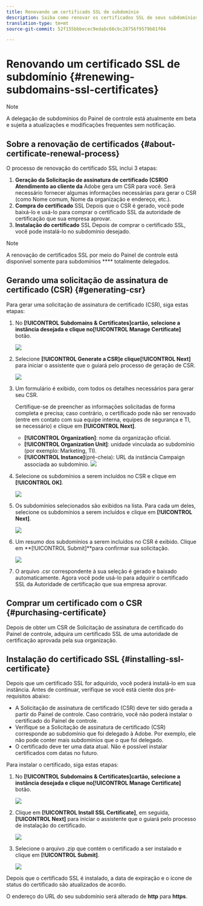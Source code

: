 ```yaml
---
title: Renovando um certificado SSL de subdomínio
description: Saiba como renovar os certificados SSL de seus subdomínios
translation-type: tm+mt
source-git-commit: 52f155bbbecec9edabc66cbc28756f9579b81f04

---
```



# Renovando um certificado SSL de subdomínio {#renewing-subdomains-ssl-certificates}

>[!NOTE]
>
>A delegação de subdomínios do Painel de controle está atualmente em beta e sujeita a atualizações e modificações frequentes sem notificação.

## Sobre a renovação de certificados {#about-certificate-renewal-process}

O processo de renovação do certificado SSL inclui 3 etapas:

1. **Geração da Solicitação de assinatura de certificado (CSR)O Atendimento ao cliente da** Adobe gera um CSR para você. Será necessário fornecer algumas informações necessárias para gerar o CSR (como Nome comum, Nome da organização e endereço, etc.).
1. **Compra do certificado** SSL Depois que o CSR é gerado, você pode baixá-lo e usá-lo para comprar o certificado SSL da autoridade de certificação que sua empresa aprovar.
1. **Instalação do certificado** SSL Depois de comprar o certificado SSL, você pode instalá-lo no subdomínio desejado.

>[!NOTE]
>
>A renovação de certificados SSL por meio do Painel de controle está disponível somente para subdomínios **** totalmente delegados.

## Gerando uma solicitação de assinatura de certificado (CSR) {#generating-csr}

Para gerar uma solicitação de assinatura de certificado (CSR), siga estas etapas:

1. No **[!UICONTROL Subdomains & Certificates]**cartão, selecione a instância desejada e clique no**[!UICONTROL Manage Certificate]** botão.

   ![](assets/renewal1.png)

1. Selecione **[!UICONTROL Generate a CSR]**e clique**[!UICONTROL Next]** para iniciar o assistente que o guiará pelo processo de geração de CSR.

   ![](assets/renewal2.png)

1. Um formulário é exibido, com todos os detalhes necessários para gerar seu CSR.

   Certifique-se de preencher as informações solicitadas de forma completa e precisa; caso contrário, o certificado pode não ser renovado (entre em contato com sua equipe interna, equipes de segurança e TI, se necessário) e clique em **[!UICONTROL Next]**.

   * **[!UICONTROL Organization]**: nome da organização oficial.
   * **[!UICONTROL Organization Unit]**: unidade vinculada ao subdomínio (por exemplo: Marketing, TI).
   * **[!UICONTROL Instance]**(pré-cheia): URL da instância Campaign associada ao subdomínio.
   ![](assets/renewal3.png)

1. Selecione os subdomínios a serem incluídos no CSR e clique em **[!UICONTROL OK]**.

   ![](assets/renewal4.png)

1. Os subdomínios selecionados são exibidos na lista. Para cada um deles, selecione os subdomínios a serem incluídos e clique em **[!UICONTROL Next]**.

   ![](assets/renewal5.png)

1. Um resumo dos subdomínios a serem incluídos no CSR é exibido. Clique em **[!UICONTROL Submit]**para confirmar sua solicitação.

   ![](assets/renewal6.png)

1. O arquivo .csr correspondente à sua seleção é gerado e baixado automaticamente. Agora você pode usá-lo para adquirir o certificado SSL da Autoridade de certificação que sua empresa aprovar.

## Comprar um certificado com o CSR {#purchasing-certificate}

Depois de obter um CSR de Solicitação de assinatura de certificado do Painel de controle, adquira um certificado SSL de uma autoridade de certificação aprovada pela sua organização.

## Instalação do certificado SSL {#installing-ssl-certificate}

Depois que um certificado SSL for adquirido, você poderá instalá-lo em sua instância. Antes de continuar, verifique se você está ciente dos pré-requisitos abaixo:

* A Solicitação de assinatura de certificado (CSR) deve ter sido gerada a partir do Painel de controle. Caso contrário, você não poderá instalar o certificado do Painel de controle.
* Verifique se a Solicitação de assinatura de certificado (CSR) corresponde ao subdomínio que foi delegado à Adobe. Por exemplo, ele não pode conter mais subdomínios que o que foi delegado.
* O certificado deve ter uma data atual. Não é possível instalar certificados com datas no futuro.

Para instalar o certificado, siga estas etapas:

1. No **[!UICONTROL Subdomains & Certificates]**cartão, selecione a instância desejada e clique no**[!UICONTROL Manage Certificate]** botão.

   ![](assets/renewal1.png)

1. Clique em **[!UICONTROL Install SSL Certificate]**, em seguida,**[!UICONTROL Next]** para iniciar o assistente que o guiará pelo processo de instalação do certificado.

   ![](assets/install1.png)

1. Selecione o arquivo .zip que contém o certificado a ser instalado e clique em **[!UICONTROL Submit]**.

   ![](assets/install2.png)

Depois que o certificado SSL é instalado, a data de expiração e o ícone de status do certificado são atualizados de acordo.

O endereço do URL do seu subdomínio será alterado de **http** para **https**.

